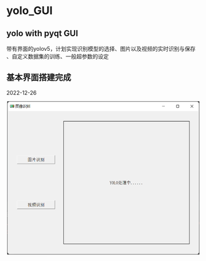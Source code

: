 # yolo_GUI
## yolo with pyqt GUI 
带有界面的yolov5，计划实现识别模型的选择、图片以及视频的实时识别与保存
、自定义数据集的训练、一般超参数的设定


## 基本界面搭建完成
2022-12-26
<div  align="center">    
 <img src="readme_image/base_GUI.png" width = "500" height = "400" alt="基本界面" align=center />
</div>
